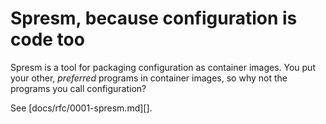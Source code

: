 # Spresm, because configuration is code too

Spresm is a tool for packaging configuration as container images. You
put your other, _preferred_ programs in container images, so why not
the programs you call configuration?

See [docs/rfc/0001-spresm.md][].
